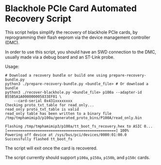 # Blackhole PCIe Card Automated Recovery Script

This script helps simplify the recovery of blackhole PCIe cards, by
reprogramming their flash eeprom via the device management controller (DMC).

In order to use this script, you should have an SWD connection to the DMC,
usually made via a debug board and an ST-Link probe.

Usage:
```
# Download a recovery bundle or build one using prepare-recovery-bundle.py
python3 ./prepare-recovery-bundle.py <bundle_file> # Or download a bundle
python3 ./recover-blackhole.py <bundle_file> p100a --adapter-id B55B5A1A000000005833EF01 \
	--card-serial 0x431xxxxxxxx
Checking proto_txt_table for read_only...
read_only proto_txt_table is valid
read_only table has been written to a binary file /tmp/tmphamimip3/p100a/generated_proto_bins/P100A/read_only.bin

Flashing /tmp/tmphamimip3/p100a/tt_boot_fs_recovery.hex to ASIC 0...
[==================================================] 100%
Powering off device at /sys/bus/pci/devices/0000:01:00.0
Successfully flashed tt_boot_fs
```

The script will exit once the card is recovered.

The script currently should support `p100a`, `p150a`, `p150b`, and `p150c` cards.
